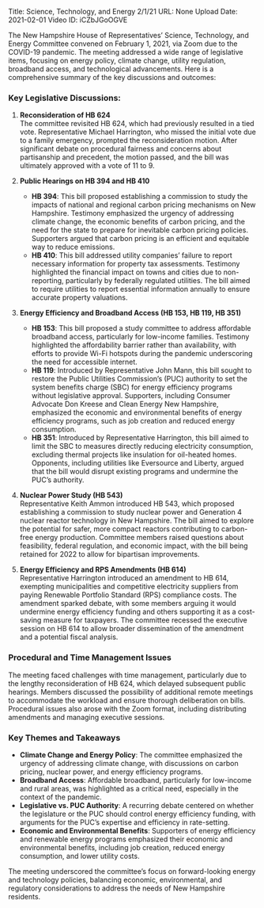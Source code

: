 Title: Science, Technology, and Energy 2/1/21
URL: None
Upload Date: 2021-02-01
Video ID: iCZbJGoOGVE

The New Hampshire House of Representatives’ Science, Technology, and Energy Committee convened on February 1, 2021, via Zoom due to the COVID-19 pandemic. The meeting addressed a wide range of legislative items, focusing on energy policy, climate change, utility regulation, broadband access, and technological advancements. Here is a comprehensive summary of the key discussions and outcomes:

### **Key Legislative Discussions:**

1. **Reconsideration of HB 624**  
   The committee revisited HB 624, which had previously resulted in a tied vote. Representative Michael Harrington, who missed the initial vote due to a family emergency, prompted the reconsideration motion. After significant debate on procedural fairness and concerns about partisanship and precedent, the motion passed, and the bill was ultimately approved with a vote of 11 to 9.

2. **Public Hearings on HB 394 and HB 410**  
   - **HB 394**: This bill proposed establishing a commission to study the impacts of national and regional carbon pricing mechanisms on New Hampshire. Testimony emphasized the urgency of addressing climate change, the economic benefits of carbon pricing, and the need for the state to prepare for inevitable carbon pricing policies. Supporters argued that carbon pricing is an efficient and equitable way to reduce emissions.  
   - **HB 410**: This bill addressed utility companies’ failure to report necessary information for property tax assessments. Testimony highlighted the financial impact on towns and cities due to non-reporting, particularly by federally regulated utilities. The bill aimed to require utilities to report essential information annually to ensure accurate property valuations.

3. **Energy Efficiency and Broadband Access (HB 153, HB 119, HB 351)**  
   - **HB 153**: This bill proposed a study committee to address affordable broadband access, particularly for low-income families. Testimony highlighted the affordability barrier rather than availability, with efforts to provide Wi-Fi hotspots during the pandemic underscoring the need for accessible internet.  
   - **HB 119**: Introduced by Representative John Mann, this bill sought to restore the Public Utilities Commission’s (PUC) authority to set the system benefits charge (SBC) for energy efficiency programs without legislative approval. Supporters, including Consumer Advocate Don Kreese and Clean Energy New Hampshire, emphasized the economic and environmental benefits of energy efficiency programs, such as job creation and reduced energy consumption.  
   - **HB 351**: Introduced by Representative Harrington, this bill aimed to limit the SBC to measures directly reducing electricity consumption, excluding thermal projects like insulation for oil-heated homes. Opponents, including utilities like Eversource and Liberty, argued that the bill would disrupt existing programs and undermine the PUC’s authority.

4. **Nuclear Power Study (HB 543)**  
   Representative Keith Ammon introduced HB 543, which proposed establishing a commission to study nuclear power and Generation 4 nuclear reactor technology in New Hampshire. The bill aimed to explore the potential for safer, more compact reactors contributing to carbon-free energy production. Committee members raised questions about feasibility, federal regulation, and economic impact, with the bill being retained for 2022 to allow for bipartisan improvements.

5. **Energy Efficiency and RPS Amendments (HB 614)**  
   Representative Harrington introduced an amendment to HB 614, exempting municipalities and competitive electricity suppliers from paying Renewable Portfolio Standard (RPS) compliance costs. The amendment sparked debate, with some members arguing it would undermine energy efficiency funding and others supporting it as a cost-saving measure for taxpayers. The committee recessed the executive session on HB 614 to allow broader dissemination of the amendment and a potential fiscal analysis.

### **Procedural and Time Management Issues**  
The meeting faced challenges with time management, particularly due to the lengthy reconsideration of HB 624, which delayed subsequent public hearings. Members discussed the possibility of additional remote meetings to accommodate the workload and ensure thorough deliberation on bills. Procedural issues also arose with the Zoom format, including distributing amendments and managing executive sessions.

### **Key Themes and Takeaways**  
- **Climate Change and Energy Policy**: The committee emphasized the urgency of addressing climate change, with discussions on carbon pricing, nuclear power, and energy efficiency programs.  
- **Broadband Access**: Affordable broadband, particularly for low-income and rural areas, was highlighted as a critical need, especially in the context of the pandemic.  
- **Legislative vs. PUC Authority**: A recurring debate centered on whether the legislature or the PUC should control energy efficiency funding, with arguments for the PUC’s expertise and efficiency in rate-setting.  
- **Economic and Environmental Benefits**: Supporters of energy efficiency and renewable energy programs emphasized their economic and environmental benefits, including job creation, reduced energy consumption, and lower utility costs.  

The meeting underscored the committee’s focus on forward-looking energy and technology policies, balancing economic, environmental, and regulatory considerations to address the needs of New Hampshire residents.